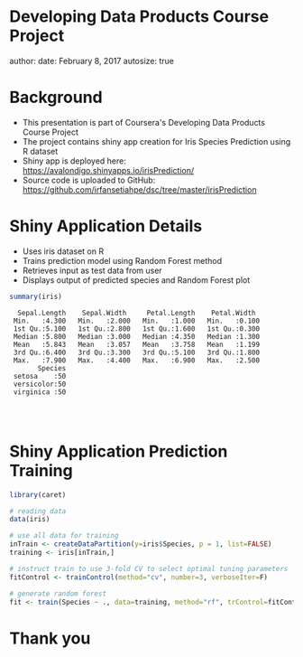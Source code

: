 Developing Data Products Course Project
========================================================
author: 
date: February 8, 2017
autosize: true

Background
========================================================

- This presentation is part of Coursera's Developing Data Products Course Project
- The project contains shiny app creation for Iris Species Prediction using R dataset
- Shiny app is deployed here: https://avalondigo.shinyapps.io/irisPrediction/
- Source code is uploaded to GitHub: https://github.com/irfansetiahpe/dsc/tree/master/irisPrediction

Shiny Application Details
========================================================

- Uses iris dataset on R
- Trains prediction model using Random Forest method
- Retrieves input as test data from user
- Displays output of predicted species and Random Forest plot


```r
summary(iris)
```

```
  Sepal.Length    Sepal.Width     Petal.Length    Petal.Width   
 Min.   :4.300   Min.   :2.000   Min.   :1.000   Min.   :0.100  
 1st Qu.:5.100   1st Qu.:2.800   1st Qu.:1.600   1st Qu.:0.300  
 Median :5.800   Median :3.000   Median :4.350   Median :1.300  
 Mean   :5.843   Mean   :3.057   Mean   :3.758   Mean   :1.199  
 3rd Qu.:6.400   3rd Qu.:3.300   3rd Qu.:5.100   3rd Qu.:1.800  
 Max.   :7.900   Max.   :4.400   Max.   :6.900   Max.   :2.500  
       Species  
 setosa    :50  
 versicolor:50  
 virginica :50  
                
                
                
```

Shiny Application Prediction Training
========================================================


```r
library(caret)

# reading data
data(iris)

# use all data for training
inTrain <- createDataPartition(y=iris$Species, p = 1, list=FALSE)
training <- iris[inTrain,]

# instruct train to use 3-fold CV to select optimal tuning parameters
fitControl <- trainControl(method="cv", number=3, verboseIter=F)

# generate random forest
fit <- train(Species ~ ., data=training, method="rf", trControl=fitControl)
```

Thank you
========================================================
